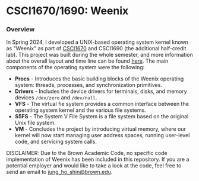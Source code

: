 # CSCI1670/1690: Weenix

### Overview
In Spring 2024, I developed a UNIX-based operating system kernel known as "Weenix" as part of [CSCI1670](http://cs.brown.edu/courses/cs167/content/weenix-doc.pdf) and CSCI1690 (the additional half-credit lab). This project was built during the whole semester, and more information about the overall layout and time line can be found [here](https://github.com/brown-cs1690/handout/wiki). The main components of the operating system were the following: 
- **Procs** - Introduces the basic building blocks of the Weenix operating system: threads, processes, and synchronization primitives. 
- **Drivers** - Includes the device drivers for terminals, disks, and memory devices `/dev/zero` and `/dev/null`.
- **VFS** - The virtual fie system provides a common interface between the operating system kernel and the various file systems. 
- **S5FS** - The System V File System is a file system based on the original Unix file system. 
- **VM** - Concludes the project by introducing virtual memory, where our kernel will now start managing user address spaces, running user-level code, and servicing system calls. 

DISCLAIMER: Due to the Brown Academic Code, no specific code implementation of Weenix has been included in this repository. If you are a potential employer and would like to take a look at the code, feel free to send an email to jung_ho_shin@brown.edu. 